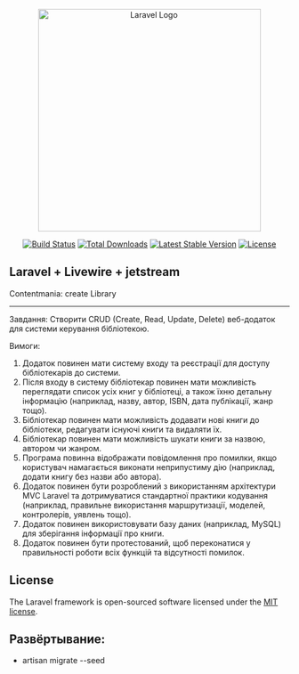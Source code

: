 <p align="center"><a href="https://laravel.com" target="_blank"><img src="https://raw.githubusercontent.com/laravel/art/master/logo-lockup/5%20SVG/2%20CMYK/1%20Full%20Color/laravel-logolockup-cmyk-red.svg" width="400" alt="Laravel Logo"></a></p>

<p align="center">
<a href="https://github.com/laravel/framework/actions"><img src="https://github.com/laravel/framework/workflows/tests/badge.svg" alt="Build Status"></a>
<a href="https://packagist.org/packages/laravel/framework"><img src="https://img.shields.io/packagist/dt/laravel/framework" alt="Total Downloads"></a>
<a href="https://packagist.org/packages/laravel/framework"><img src="https://img.shields.io/packagist/v/laravel/framework" alt="Latest Stable Version"></a>
<a href="https://packagist.org/packages/laravel/framework"><img src="https://img.shields.io/packagist/l/laravel/framework" alt="License"></a>
</p>

## Laravel + Livewire + jetstream
Contentmania: create Library

--------------------------------


Завдання: Створити CRUD (Create, Read, Update, Delete) веб-додаток для системи керування бібліотекою.

 Вимоги:
 1. Додаток повинен мати систему входу та реєстрації для доступу бібліотекарів до системи.
 2. Після входу в систему бібліотекар повинен мати можливість переглядати список усіх книг у бібліотеці, а також їхню детальну інформацію (наприклад, назву, автор, ISBN, дата публікації, жанр тощо).
 3. Бібліотекар повинен мати можливість додавати нові книги до бібліотеки, редагувати існуючі книги та видаляти їх.
 4. Бібліотекар повинен мати можливість шукати книги за назвою, автором чи жанром.
 5. Програма повинна відображати повідомлення про помилки, якщо користувач намагається виконати неприпустиму дію (наприклад, додати книгу без назви або автора).
 6. Додаток повинен бути розроблений з використанням архітектури MVC Laravel та дотримуватися стандартної практики кодування (наприклад, правильне використання маршрутизації, моделей, контролерів, уявлень тощо).
 7. Додаток повинен використовувати базу даних (наприклад, MySQL) для зберігання інформації про книги.
 8. Додаток повинен бути протестований, щоб переконатися у правильності роботи всіх функцій та відсутності помилок.

## License

The Laravel framework is open-sourced software licensed under the [MIT license](https://opensource.org/licenses/MIT).

## Развёртывание:
- artisan migrate --seed

